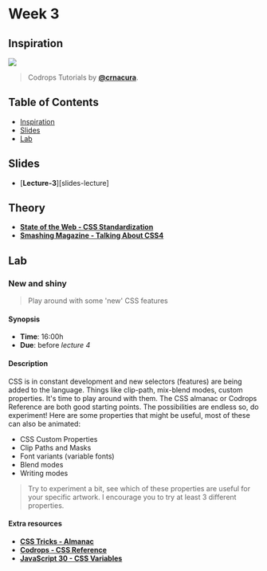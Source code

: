 # Week 3

## Inspiration

[![][inspiration-cover]][inspiration-link]

> Codrops Tutorials by [**@crnacura**][inspiration-author].

## Table of Contents

*   [Inspiration](#inspiration)
*   [Slides](#slides)
*   [Lab](#lab)

## Slides
*  [**Lecture-3**][slides-lecture]

## Theory
* [**State of the Web - CSS Standardization**][theory-standard]
* [**Smashing Magazine - Talking About CSS4**][theory-spec]

## Lab

### New and shiny

> Play around with some 'new' CSS features

#### Synopsis

*   **Time**: 16:00h
*   **Due**: before _lecture 4_

#### Description

CSS is in constant development and new selectors (features) are being added to the language. Things like clip-path, mix-blend modes, custom properties. It's time to play around with them. The CSS almanac or Codrops Reference are both good starting points. The possibilities are endless so, do experiment! Here are some properties that might be useful, most of these can also be animated:

* CSS Custom Properties
* Clip Paths and Masks
* Font variants (variable fonts)
* Blend modes
* Writing modes

> Try to experiment a bit, see which of these properties are useful for your specific artwork. I encourage you to try at least 3 different properties.

#### Extra resources
* [**CSS Tricks - Almanac**][almanac]
* [**Codrops - CSS Reference**][codrops]
* [**JavaScript 30 - CSS Variables**][bos]

[inspiration-cover]: /assets/inspiration-codrops.png
[inspiration-link]: https://tympanus.net/codrops/
[inspiration-author]: https://twitter.com/crnacura
[almanac]: https://css-tricks.com/almanac/
[codrops]: https://tympanus.net/codrops/css_reference/
[bos]: https://www.youtube.com/watch?v=AHLNzv13c2I
[theory-standard]: https://www.youtube.com/watch?v=TQ7NqpFMbFs
[theory-spec]: https://www.smashingmagazine.com/2020/03/css4-pros-cons-discussion/
